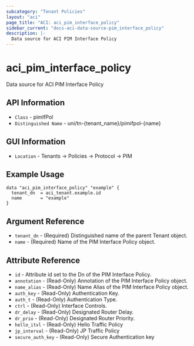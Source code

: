 ```yaml
---
subcategory: "Tenant Policies"
layout: "aci"
page_title: "ACI: aci_pim_interface_policy"
sidebar_current: "docs-aci-data-source-pim_interface_policy"
description: |-
  Data source for ACI PIM Interface Policy
---
```


# aci_pim_interface_policy #

Data source for ACI PIM Interface Policy

## API Information ##

* `Class` - pimIfPol
* `Distinguished Name` - uni/tn-{tenant_name}/pimifpol-{name}

## GUI Information ##

* `Location` - Tenants -> Policies -> Protocol -> PIM

## Example Usage ##

```hcl
data "aci_pim_interface_policy" "example" {
  tenant_dn  = aci_tenant.example.id
  name       = "example"
}
```

## Argument Reference ##

* `tenant_dn` - (Required) Distinguished name of the parent Tenant object.
* `name` - (Required) Name of the PIM Interface Policy object.

## Attribute Reference ##
* `id` - Attribute id set to the Dn of the PIM Interface Policy.
* `annotation` - (Read-Only) Annotation of the PIM Interface Policy object.
* `name_alias` - (Read-Only) Name Alias of the PIM Interface Policy object.
* `auth_key` - (Read-Only) Authentication Key.
* `auth_t` - (Read-Only) Authentication Type. 
* `ctrl` - (Read-Only) Interface Controls. 
* `dr_delay` - (Read-Only) Designated Router Delay. 
* `dr_prio` - (Read-Only) Designated Router Priority. 
* `hello_itvl` - (Read-Only) Hello Traffic Policy
* `jp_interval` - (Read-Only) JP Traffic Policy
* `secure_auth_key` - (Read-Only) Secure Authentication key
